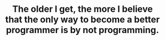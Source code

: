 ---
skip: true
title: The older I get, the more I believe that the only way to become a better programmer is by not programming.
authorName: Jeff Atwood
authorURL: http://www.codinghorror.com/blog/2007/01/how-to-become-a-better-programmer-by-not-programming.html
---